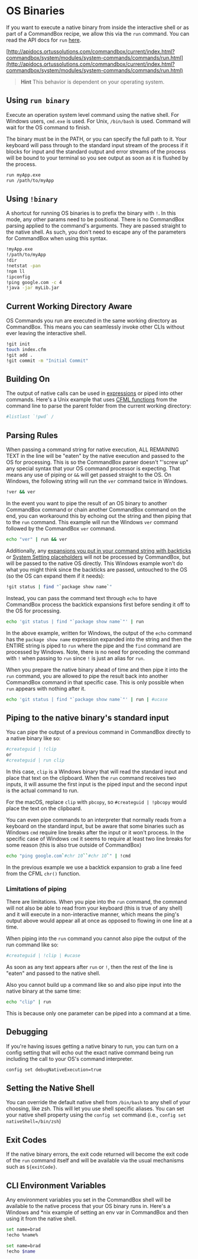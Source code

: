 # OS Binaries

If you want to execute a native binary from inside the interactive shell or as part of a CommandBox recipe, we allow this via the `run` command. You can read the API docs for `run` [here](http://apidocs.ortussolutions.com/commandbox/current/index.html?commandbox/system/modules/system-commands/commands/run.html).

[http://apidocs.ortussolutions.com/commandbox/current/index.html?commandbox/system/modules/system-commands/commands/run.html](http://apidocs.ortussolutions.com/commandbox/current/index.html?commandbox/system/modules/system-commands/commands/run.html)

> **Hint** This behavior is dependent on your operating system.

## Using `run binary`

Execute an operation system level command using the native shell. For Windows users, `cmd.exe` is used. For Unix, `/bin/bash` is used. Command will wait for the OS command to finish.

The binary must be in the PATH, or you can specify the full path to it. Your keyboard will pass through to the standard input stream of the process if it blocks for input and the standard output and error streams of the process will be bound to your terminal so you see output as soon as it is flushed by the process.

```bash
run myApp.exe
run /path/to/myApp
```

## Using `!binary`

A shortcut for running OS binaries is to prefix the binary with `!`. In this mode, any other params need to be positional. There is no CommandBox parsing applied to the command's arguments. They are passed straight to the native shell. As such, you don't need to escape any of the parameters for CommandBox when using this syntax.

```bash
!myApp.exe
!/path/to/myApp
!dir
!netstat -pan
!npm ll
!ipconfig
!ping google.com -c 4
!java -jar myLib.jar
```

## Current Working Directory Aware

OS Commands you run are executed in the same working directory as CommandBox. This means you can seamlessly invoke other CLIs without ever leaving the interactive shell.

```bash
!git init
touch index.cfm
!git add .
!git commit -m "Initial Commit"
```

## Building On

The output of native calls can be used in [expressions](../parameters/expressions.md) or piped into other commands. Here's a Unix example that uses [CFML functions](cfml-functions.md) from the command line to parse the parent folder from the current working directory:

```bash
#listlast `!pwd` /
```

## Parsing Rules

When passing a command string for native execution, ALL REMAINING TEXT in the line will be "eaten" by the native execution and passed to the OS for processing. This is so the CommandBox parser doesn't "'screw up" any special syntax that your OS command processor is expecting. That means any use of piping or `&&` will get passed straight to the OS. On Windows, the following string will run the `ver` command twice in Windows.

```bash
!ver && ver
```

In the event you want to pipe the result of an OS binary to another CommandBox command or chain another CommandBox command on the end, you can workaround this by echoing out the string and then piping that to the `run` command. This example will run the Windows `ver` command followed by the CommandBox `ver` command.

```bash
echo "ver" | run && ver
```

Additionally, any [expansions you put in your command string with backticks](../parameters/expressions.md) or [System Setting placeholders](../system-settings.md#using-system-settings-from-the-cli) will not be processed by CommandBox, but will be passed to the native OS directly. This Windows example won't do what you might think since the backticks are passed, untouched to the OS (so the OS can expand them if it needs):

```bash
!git status | find "`package show name`"
```

Instead, you can pass the command text through `echo` to have CommandBox process the backtick expansions first before sending it off to the OS for processing.

```bash
echo 'git status | find "`package show name`"' | run
```

In the above example, written for Windows, the output of the `echo` command has the `package show name` expression expanded into the string and then the ENTIRE string is piped to `run` where the pipe and the `find` command are processed by Windows. Note, there is no need for preceding the command with `!` when passing to `run` since `!` is just an alias for `run`.

When you prepare the native binary ahead of time and then pipe it into the `run` command, you are allowed to pipe the result back into another CommandBox command in that specific case. This is only possible when `run` appears with nothing after it.

```bash
echo 'git status | find "`package show name`"' | run | #ucase
```

## Piping to the native binary's standard input

You can pipe the output of a previous command in CommandBox directly to a native binary like so:

```bash
#createguid | !clip
or
#createguid | run clip
```

In this case, `clip` is a Windows binary that will read the standard input and place that text on the clipboard. When the `run` command receives two inputs, it will assume the first input is the piped input and the second input is the actual command to run.

For the macOS, replace `clip` with `pbcopy`, so `#createguid | !pbcopy` would place the text on the clipboard.

You can even pipe commands to an interpreter that normally reads from a keyboard on the standard input, but be aware that some binaries such as Windows `cmd` require line breaks after the input or it won't process. In the specific case of Windows `cmd` it seems to require at least two line breaks for some reason (this is also true outside of CommandBox)

```bash
echo "ping google.com`#chr 10``#chr 10`" | !cmd
```

In the previous example we use a backtick expansion to grab a line feed from the CFML `chr()` function.

### Limitations of piping

There are limitations. When you pipe into the `run` command, the command will not also be able to read from your keyboard (this is true of any shell) and it will execute in a non-interactive manner, which means the ping's output above would appear all at once as opposed to flowing in one line at a time.

When piping into the `run` command you cannot also pipe the output of the run command like so:

```bash
#createguid | !clip | #ucase
```

As soon as any text appears after `run` or `!`, then the rest of the line is "eaten" and passed to the native shell.

Also you cannot build up a command like so and also pipe input into the native binary at the same time:

```bash
echo "clip" | run
```

This is because only one parameter can be piped into a command at a time.

## Debugging

If you're having issues getting a native binary to run, you can turn on a config setting that will echo out the exact native command being run including the call to your OS's command interpreter.

```bash
config set debugNativeExecution=true
```

## Setting the Native Shell

You can override the default native shell from `/bin/bash` to any shell of your choosing, like zsh. This will let you use shell specific aliases. You can set your native shell property using the `config set` command (i.e., `config set nativeShell=/bin/zsh`)

## Exit Codes

If the native binary errors, the exit code returned will become the exit code of the `run` command itself and will be available via the usual mechanisms such as `${exitCode}`.

## CLI Environment Variables

Any environment variables you set in the CommandBox shell will be available to the native process that your OS binary runs in. Here's a Windows and \*nix example of setting an env var in CommandBox and then using it from the native shell.

```bash
set name=brad
!echo %name%
```

```bash
set name=brad
!echo $name
```
